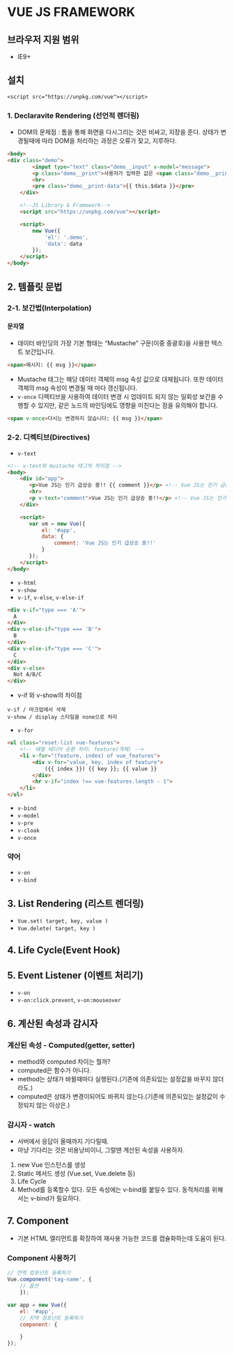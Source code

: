 # VUE JS FRAMEWORK


## 브라우저 지원 범위
* IE9+

## 설치
```code
<script src="https://unpkg.com/vue"></script>
```

### 1. Declaravite Rendering (선언적 렌더링)
- DOM의 문제점 : 톰을 통해 화면을 다시그리는 것은 비싸고, 지장을 준다. 상태가 변경될때에 따라 DOM을 처리하는 과정은 오류가 잦고, 지루하다.
```html
<body>
<div class="demo">
        <input type="text" class="demo__input" v-model="message">
        <p class="demo__print">사용자가 입력한 값은 <span class="demo__print-area">{{ message }}</span>입니다.</p>
        <hr>
        <pre class="demo__print-data">{{ this.$data }}</pre>
    </div>

    <!--JS Library & Framework-->
    <script src="https://unpkg.com/vue"></script>

    <script>
        new Vue({
            'el': '.demo',
            'data': data
        });
    </script>
</body>
```

## 2. 템플릿 문법

### 2-1. 보간법(Interpolation)
#### 문자열
* 데이터 바인딩의 가장 기본 형태는 “Mustache” 구문(이중 중괄호)을 사용한 텍스트 보간입니다.

```html
<span>메시지: {{ msg }}</span>
```

* Mustache 태그는 해당 데이터 객체의 msg 속성 값으로 대체됩니다. 또한 데이터 객체의 msg 속성이 변경될 때 마다 갱신됩니다.
* `v-once` 디렉티브을 사용하여 데이터 변경 시 업데이트 되지 않는 일회성 보간을 수행할 수 있지만, 같은 노드의 바인딩에도 영향을 미친다는 점을 유의해야 합니다.

```html
<span v-once>다시는 변경하지 않습니다: {{ msg }}</span>
```

### 2-2. 디렉티브(Directives)

* `v-text`
```html
<!-- v-text와 mustache 태그의 차이점 -->
<body>
    <div id="app">
       <p>Vue JS는 인기 급상승 중!! {{ comment }}</p> <!-- Vue JS는 인기 급상승 중!! Vue JS는 인기 급상승 중!! -->
       <hr>
       <p v-text="comment">Vue JS는 인기 급상승 중!!</p> <!-- Vue JS는 인기 급상승 중!! -->
    </div>

    <script>
       var vm = new Vue({
           el: '#app',
           data: {
               comment: 'Vue JS는 인기 급상승 중!!'
           }
       });
    </script>
</body>
```

* `v-html`
* `v-show`
* `v-if`, `v-else`, `v-else-if`
```html
<div v-if="type === 'A'">
  A
</div>
<div v-else-if="type === 'B'">
  B
</div>
<div v-else-if="type === 'C'">
  C
</div>
<div v-else>
  Not A/B/C
</div>
```

* v-if 와 v-show의 차이점
```code
v-if / 마크업에서 삭제
v-show / display 스타일을 none으로 처리
```

* `v-for`
```html
<ul class="reset-list vue-features">
    <!-- 배열 테디어 순환 처리: feature(객체) -->
    <li v-for="(feature, index) of vue_features">
        <div v-for="value, key, index of feature">
            ({{ index }}) {{ key }}; {{ value }}
        </div>
        <hr v-if="index !== vue-features.length - 1">
    </li>
</ul>
```
* `v-bind`
* `v-model`
* `v-pre`
* `v-cloak`
* `v-once`

### 약어
* `v-on`
* `v-bind`

## 3. List Rendering (리스트 렌더링)

* `Vue.set( target, key, value )`
* `Vue.delete( target, key )`

## 4. Life Cycle(Event Hook)

## 5. Event Listener (이벤트 처리기)

* `v-on`
* `v-on:click.prevent`, `v-on:mouseover`

## 6. 계산된 속성과 감시자

### 계산된 속성 - Computed(getter, setter) 
* method와 computed 차이는 뭘까?
* computed은 함수가 아니다.
* method는 상태가 바뀔때마다 실행된다.(기존에 의존되있는 설정값을 바꾸지 않더라도.)
* computed은 상태가 변경이되어도 바뀌지 않는다.(기존에 의존되있는 설정값이 수정되지 않는 이상은.)

### 감시자 - watch
* 서버에서 응답이 올때까지 기다릴때.
* 마냥 기다리는 것은 비용낭비이니, 그럴땐 계산된 속성을 사용하자.


1. new Vue 인스턴스를 생성
2. Static 메서드 생성 (Vue.set, Vue.delete 등)
3. Life Cycle
4. Method를 등록할수 있다.
모든 속성에는 v-bind를 붙일수 있다. 동적처리를 위해서는 v-bind가 필요하다.

## 7. Component
* 기본 HTML 엘리먼트를 확장하여 재사용 가능한 코드를 캡슐화하는데
도움이 된다.

### Component 사용하기
```javascript
// 전역 컴포넌트 등록하기
Vue.component('tag-name', {
    // 옵션
    });

var app = new Vue({
    el: '#app',
    // 지역 컴포넌트 등록하기
    component: {

    }
});
```

